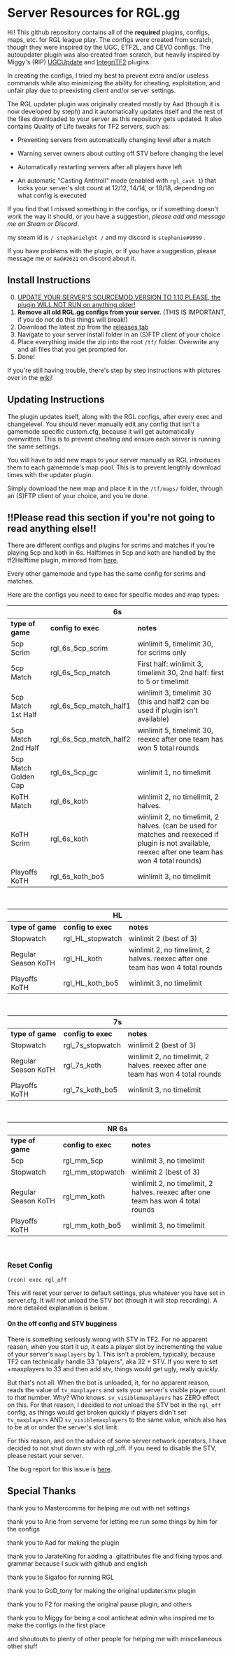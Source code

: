
# Server Resources for RGL.gg

Hi! This github repository contains all of the **required** plugins, configs, maps, etc. for RGL league play. The configs were created from scratch, though they were inspired by the UGC, ETF2L, and CEVO configs. The autoupdater plugin was also created from scratch, but heavily inspired by Miggy's (RIP) [UGCUpdate](https://github.com/Miggthulu/UGCUpdate) and [IntegriTF2](https://github.com/Miggthulu/IntegriTF2) plugins.


In creating the configs, I tried my best to prevent extra and/or useless commands while also minimizing the ability for cheating, exploitation, and unfair play due to preexisting client and/or server settings.

The RGL updater plugin was originally created mostly by Aad (though it is now developed by steph) and it automatically updates itself and the rest of the files downloaded to your server as this repository gets updated. It also contains Quality of Life tweaks for TF2 servers, such as:

* Preventing servers from automatically changing level after a match

* Warning server owners about cutting off STV before changing the level

* Automatically restarting servers after all players have left

* An automatic "Casting Antitroll" mode (enabled with `rgl_cast 1`) that locks your server's slot count at 12/12, 14/14, or 18/18, depending on what config is executed

If you find that I missed something in the configs, or if something doesn't work the way it should, or you have a suggestion, *please add and message me on Steam or Discord*.

my steam id is `/ stephanielgbt /` and my discord is `stephanie#9999` .

If you have problems with the plugin, or if you have a suggestion, please message me or `Aad#2621` on discord about it.

## Install Instructions

0. [UPDATE YOUR SERVER'S SOURCEMOD VERSION TO 1.10 PLEASE, the plugin WILL NOT RUN on anything older!](https://www.sourcemod.net/downloads.php?branch=stable)
1. **Remove all old RGL.gg configs from your server.** (THIS IS IMPORTANT, if you do not do this things will break!)
2. Download the latest zip from the [releases tab](https://github.com/stephanieLGBT/rgl-server-resources/releases/latest)
3. Navigate to your server install folder in an (S)FTP client of your choice
4. Place everything inside the zip into the root `/tf/` folder. Overwrite any and all files that you get prompted for.
5. Done!

If you're still having trouble, there's step by step instructions with pictures over in the [wiki](https://github.com/stephanieLGBT/rgl-server-resources/wiki/Installation-Tutorial)!

## Updating Instructions

The plugin updates itself, along with the RGL configs, after every exec and changelevel. You should never manually edit any config that isn't a gamemode specific custom.cfg, because it will get automatically overwritten. This is to prevent cheating and ensure each server is running the same settings.

You will have to add new maps to your server manually as RGL introduces them to each gamemode's map pool. This is to prevent lengthly download times with the updater plugin.

Simply download the new map and place it in the `/tf/maps/` folder, through an (S)FTP client of your choice, and you're done.


## !!Please read this section if you're not going to read anything else!!

There are different configs and plugins for scrims and matches if you're playing 5cp and koth in 6s. Halftimes in 5cp and koth are handled by the tf2Halftime plugin, mirrored from [here](https://github.com/stephanieLGBT/tf2-halftime).

Every other gamemode and type has the same config for scrims and matches.

Here are the configs you need to exec for specific modes and map types:


<table>
<thead>
<tr>
<th align="center" colspan="3">6s</th>
</tr>
</thead>
<tbody>
<tr>
<td align="left"><b>type of game</b></td>
<td align="left"><b>config to exec</b></td>
<td align="left"><b>notes</b></td>
</tr>
<tr>
<td align="left">5cp Scrim</td>
<td align="left">rgl_6s_5cp_scrim</td>
<td align="left">winlimit 5, timelimit 30, for scrims only</td>
</tr>
<tr>
<td align="left">5cp Match</td>
<td align="left">rgl_6s_5cp_match</td>
<td align="left">First half: winlimit 3, timelimit 30, 2nd half: first to 5 or timelimit</td>
</tr>
<tr>
<td align="left">5cp Match 1st Half</td>
<td align="left">rgl_6s_5cp_match_half1</td>
<td align="left">winlimit 3, timelimit 30 (this and half2 can be used if plugin isn't available)</td>
</tr>
<tr>
<td align="left">5cp Match 2nd Half</td>
<td align="left">rgl_6s_5cp_match_half2</td>
<td align="left">winlimit 5, timelimit 30, reexec after one team has won 5 total rounds</td>
</tr>
<tr>
<td align="left">5cp Match Golden Cap</td>
<td align="left">rgl_6s_5cp_gc</td>
<td align="left">winlimit 1, no timelimit</td>
</tr>
<tr>
<td align="left">KoTH Match</td>
<td align="left">rgl_6s_koth</td>
<td align="left">winlimit 2, no timelimit, 2 halves.</td>
</tr>
<tr>
<td align="left">KoTH Scrim</td>
<td align="left">rgl_6s_koth</td>
<td align="left">winlimit 2, no timelimit, 2 halves. (can be used for matches and reexeced if plugin is not available, reexec after one team has won 4 total rounds)</td>
</tr>
<tr>
<td align="left">Playoffs KoTH</td>
<td align="left">rgl_6s_koth_bo5</td>
<td align="left">winlimit 3, no timelimit</td>
</tr>
</tbody>
</table>
<br>
<table>
<thead>
<tr>
<th align="center" colspan="3">HL</th>
</tr>
</thead>
<tbody>
<tr>
<td align="left"><b>type of game</b></td>
<td align="left"><b>config to exec</b></td>
<td align="left"><b>notes</b></td>
</tr>
<tr>
<td align="left">Stopwatch</td>
<td align="left">rgl_HL_stopwatch</td>
<td align="left">winlimit 2 (best of 3)</td>
</tr>
<tr>
<td align="left">Regular Season KoTH</td>
<td align="left">rgl_HL_koth</td>
<td align="left">winlimit 2, no timelimit, 2 halves. reexec after one team has won 4 total rounds</td>
</tr>
<tr>
<td align="left">Playoffs KoTH</td>
<td align="left">rgl_HL_koth_bo5</td>
<td align="left">winlimit 3, no timelimit</td>
</tr>
</tbody>
</table>
<br>
<table>
<thead>
<tr>
<th align="center" colspan="3">7s</th>
</tr>
</thead>
<tbody>
<tr>
<td align="left"><b>type of game</b></td>
<td align="left"><b>config to exec</b></td>
<td align="left"><b>notes</b></td>
</tr>
<tr>
<td align="left">Stopwatch</td>
<td align="left">rgl_7s_stopwatch</td>
<td align="left">winlimit 2 (best of 3)</td>
</tr>
<tr>
<td align="left">Regular Season KoTH</td>
<td align="left">rgl_7s_koth</td>
<td align="left">winlimit 2, no timelimit, 2 halves. reexec after one team has won 4 total rounds</td>
</tr>
<tr>
<td align="left">Playoffs KoTH</td>
<td align="left">rgl_7s_koth_bo5</td>
<td align="left">winlimit 3, no timelimit</td>
</tr>
</tbody>
</table>
<br>
<table>
<thead>
<tr>
<th align="center" colspan="3">NR 6s</th>
</tr>
</thead>
<tbody>
<tr>
<td align="left"><b>type of game</b></td>
<td align="left"><b>config to exec</b></td>
<td align="left"><b>notes</b></td>
</tr>
<tr>
<td align="left">5cp</td>
<td align="left">rgl_mm_5cp</td>
<td align="left">winlimit 3, no timelimit</td>
</tr>
<tr>
<td align="left">Stopwatch</td>
<td align="left">rgl_mm_stopwatch</td>
<td align="left">winlimit 2 (best of 3)</td>
</tr>
<tr>
<td align="left">Regular Season KoTH</td>
<td align="left">rgl_mm_koth</td>
<td align="left">winlimit 2, no timelimit, 2 halves. reexec after one team has won 4 total rounds</td>
</tr>
<tr>
<td align="left">Playoffs KoTH</td>
<td align="left">rgl_mm_koth_bo5</td>
<td align="left">winlimit 3, no timelimit</td>
</tr>
</tbody>
</table>
<br>


### Reset Config

`(rcon) exec rgl_off`

This will reset your server to default settings, plus whatever you have set in server.cfg. It *will not* unload the STV bot (though it will stop recording). A more detailed explanation is below.


#### On the off config and STV bugginess

There is something seriously wrong with STV in TF2. For no apparent reason, when you start it up, it eats a player slot by incrementing the value of your server's `maxplayers` by 1. This isn't a problem, typically, because TF2 can technically handle 33 "players", aka 32 + STV. If you were to set +maxplayers to 33 and then add stv, things would get ugly, really quickly.

But that's not all. When the bot is unloaded, it, for no apparent reason, reads the value of `tv_maxplayers` and sets your server's visible player count to *that* number. Why? Who knows. `sv_visiblemaxplayers` has ZERO effect on this. For that reason, I decided to *not* unload the STV bot in the `rgl_off` config, as things would get broken quickly if players didn't set `tv_maxplayers` AND `sv_visiblemaxplayers` to the same value, which also has to be at or under the server's slot limit.

For this reason, and on the advice of some server network operators, I have decided to not shut down stv with rgl_off. If you need to disable the STV, please restart your server.

The bug report for this issue is [here](https://github.com/ValveSoftware/Source-1-Games/issues/2778).

## Special Thanks

thank you to Mastercomms for helping me out with net settings

thank you to Arie from serveme for letting me run some things by him for the configs

thank you to Aad for making the plugin

thank you to JarateKing for adding a .gitattributes file and fixing typos and grammar because I suck with github and english

thank you to Sigafoo for running RGL

thank you to GoD_tony for making the original updater.smx plugin

thank you to F2 for making the original pause plugin, and others

thank you to Miggy for being a cool anticheat admin who inspired me to make the configs in the first place

and shoutouts to plenty of other people for helping me with miscellaneous other stuff
